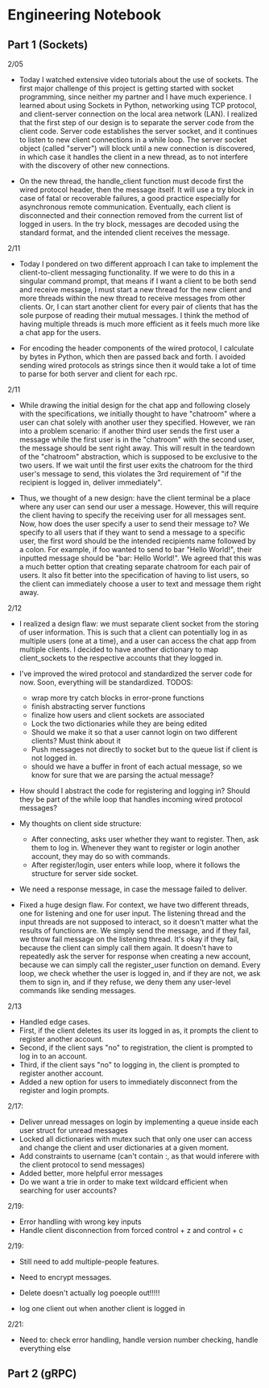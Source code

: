 # Engineering Notebook

## Part 1 (Sockets)
2/05
- Today I watched extensive video tutorials about the use of sockets. The first major challenge of this project is getting started with socket programming, since neither my partner and I have much experience. I learned about using Sockets in Python, networking using TCP protocol, and client-server connection on the local area network (LAN). I realized that the first step of our design is to separate the server code from the client code. Server code establishes the server socket, and it continues to listen to new client connections in a while loop. The server socket object (called "server") will block until a new connection is discovered, in which case it handles the client in a new thread, as to not interfere with the discovery of other new connections. 

- On the new thread, the handle_client function must decode first the wired protocol header, then the message itself. It will use a try block in case of fatal or recoverable failures, a good practice especially for asynchronous remote communication. Eventually, each client is disconnected and their connection removed from the current list of logged in users. In the try block, messages are decoded using the standard format, and the intended client receives the message.


2/11
- Today I pondered on two different approach I can take to implement the client-to-client messaging functionality. If we were to do this in a singular command prompt, that means if I want a client to be both send and receive message, I must start a new thread for the new client and more threads within the new thread to receive messages from other clients. Or, I can start another client for every pair of clients that has the sole purpose of reading their mutual messages. I think the method of having multiple threads is much more efficient as it feels much more like a chat app for the users.

- For encoding the header components of the wired protocol, I calculate by bytes in Python, which then are passed back and forth. I avoided sending wired protocols as strings since then it would take a lot of time to parse for both server and client for each rpc.

2/11
- While drawing the initial design for the chat app and following closely with the specifications, we initially thought to have "chatroom" where a user can chat solely with another user they specified. However, we ran into a problem scenario: if another third user sends the first user a message while the first user is in the "chatroom" with the second user, the message should be sent right away. This will result in the teardown of the "chatroom" abstraction, which is supposed to be exclusive to the two users. If we wait until the first user exits the chatroom for the third user's message to send, this violates the 3rd requirement of "if the recipient is logged in, deliver immediately". 

- Thus, we thought of a new design: have the client terminal be a place where any user can send our user a message. However, this will require the client having to specify the receiving user for all messages sent. Now, how does the user specify a user to send their message to? We specify to all users that if they want to send a message to a specific user, the first word should be the intended recipients name followed by a colon. For example, if foo wanted to send to bar "Hello World!", their inputted message should be "bar: Hello World!". We agreed that this was a much better option that creating separate chatroom for each pair of users. It also fit better into the specification of having to list users, so the client can immediately choose a user to text and message them right away.


2/12 
- I realized a design flaw: we must separate client socket from the storing of user information. This is such that a client can potentially log in as multiple users (one at a time), and a user can access the chat app from multiple clients. I decided to have another dictionary to map client_sockets to the respective accounts that they logged in.

- I've improved the wired protocol and standardized the server code for now. Soon, everything will be standardized. 
TODOS: 
    - wrap more try catch blocks in error-prone functions
    - finish abstracting server functions
    - finalize how users and client sockets are associated
    - Lock the two dictionaries while they are being edited
    - Should we make it so that a user cannot login on two different clients? Must think about it
    - Push messages not directly to socket but to the queue list if client is not logged in. 
    - should we have a buffer in front of each actual message, so we know for sure that we are parsing the actual message? 

- How should I abstract the code for registering and logging in? Should they be part of the while loop that handles incoming wired protocol messages? 
- My thoughts on client side structure: 
    - After connecting, asks user whether they want to register. Then, ask them to log in. Whenever they want to register or login another account, they may do so with commands. 
    - After register/login, user enters while loop, where it follows the structure for server side socket.

- We need a response message, in case the message failed to deliver. 

- Fixed a huge design flaw. For context, we have two different threads, one for listening and one for user input. The listening thread and the input threads are not supposed to interact, so it doesn't matter what the results of functions are. We simply send the message, and if they fail, we throw fail message on the listening thread. It's okay if they fail, because the client can simply call them again. It doesn't have to repeatedly ask the server for response when creating a new account, because we can simply call the register_user function on demand. Every loop, we check whether the user is logged in, and if they are not, we ask them to sign in, and if they refuse, we deny them any user-level commands like sending messages. 

2/13
- Handled edge cases. 
- First, if the client deletes its user its logged in as, it prompts the client to register another account.
- Second, if the client says "no" to registration, the client is prompted to log in to an account.
- Third, if the client says "no" to logging in, the client is prompted to register another account.
- Added a new option for users to immediately disconnect from the register and login prompts.

2/17: 
- Deliver unread messages on login by implementing a queue inside each user struct for unread messages
- Locked all dictionaries with mutex such that only one user can access and change the client and user dictionaries at a given moment.
- Add constraints to username (can't contain :, as that would inferere with the client protocol to send messages)
- Added better, more helpful error messages
- Do we want a trie in order to make text wildcard efficient when searching for user accounts?


2/19: 
- Error handling with wrong key inputs
- Handle client disconnection from forced control + z and control + c


2/19: 
- Still need to add multiple-people features. 
- Need to encrypt messages. 

- Delete doesn't actually log poeople out!!!!!

- log one client out when another client is logged in


2/21: 
- Need to: check error handling, handle version number checking, handle everything else

## Part 2 (gRPC)